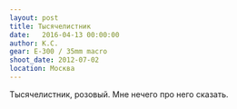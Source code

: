 ```yaml
---
layout: post
title: Тысячелистник
date:   2016-04-13 00:00:00
author: К.С.
gear: E-300 / 35mm macro
shoot_date: 2012-07-02
location: Москва
---
```


Тысячелистник, розовый. Мне нечего про него сказать.

